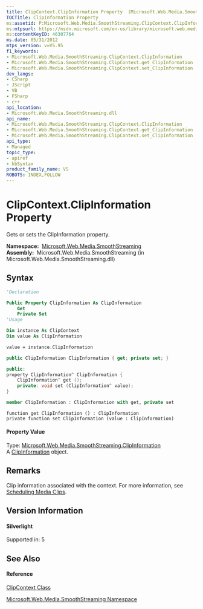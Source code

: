 ```yaml
---
title: ClipContext.ClipInformation Property  (Microsoft.Web.Media.SmoothStreaming)
TOCTitle: ClipInformation Property
ms:assetid: P:Microsoft.Web.Media.SmoothStreaming.ClipContext.ClipInformation
ms:mtpsurl: https://msdn.microsoft.com/en-us/library/microsoft.web.media.smoothstreaming.clipcontext.clipinformation(v=VS.95)
ms:contentKeyID: 46307764
ms.date: 05/31/2012
mtps_version: v=VS.95
f1_keywords:
- Microsoft.Web.Media.SmoothStreaming.ClipContext.ClipInformation
- Microsoft.Web.Media.SmoothStreaming.ClipContext.get_ClipInformation
- Microsoft.Web.Media.SmoothStreaming.ClipContext.set_ClipInformation
dev_langs:
- CSharp
- JScript
- VB
- FSharp
- c++
api_location:
- Microsoft.Web.Media.SmoothStreaming.dll
api_name:
- Microsoft.Web.Media.SmoothStreaming.ClipContext.ClipInformation
- Microsoft.Web.Media.SmoothStreaming.ClipContext.get_ClipInformation
- Microsoft.Web.Media.SmoothStreaming.ClipContext.set_ClipInformation
api_type:
- Managed
topic_type:
- apiref
- kbSyntax
product_family_name: VS
ROBOTS: INDEX,FOLLOW
---
```


# ClipContext.ClipInformation Property

Gets or sets the ClipInformation property.

**Namespace:**  [Microsoft.Web.Media.SmoothStreaming](microsoft-web-media-smoothstreaming-namespace_1.md)  
**Assembly:**  Microsoft.Web.Media.SmoothStreaming (in Microsoft.Web.Media.SmoothStreaming.dll)

## Syntax

``` vb
'Declaration

Public Property ClipInformation As ClipInformation
    Get
    Private Set
'Usage

Dim instance As ClipContext
Dim value As ClipInformation

value = instance.ClipInformation
```

``` csharp
public ClipInformation ClipInformation { get; private set; }
```

``` c++
public:
property ClipInformation^ ClipInformation {
    ClipInformation^ get ();
    private: void set (ClipInformation^ value);
}
```

``` fsharp
member ClipInformation : ClipInformation with get, private set
```

``` jscript
function get ClipInformation () : ClipInformation
private function set ClipInformation (value : ClipInformation)
```

#### Property Value

Type: [Microsoft.Web.Media.SmoothStreaming.ClipInformation](clipinformation-class-microsoft-web-media-smoothstreaming_1.md)  
A [ClipInformation](clipinformation-class-microsoft-web-media-smoothstreaming_1.md) object.

## Remarks

Clip information associated with the context. For more information, see [Scheduling Media Clips](scheduling-media-clips.md).

## Version Information

#### Silverlight

Supported in: 5  

## See Also

#### Reference

[ClipContext Class](clipcontext-class-microsoft-web-media-smoothstreaming_1.md)

[Microsoft.Web.Media.SmoothStreaming Namespace](microsoft-web-media-smoothstreaming-namespace_1.md)

